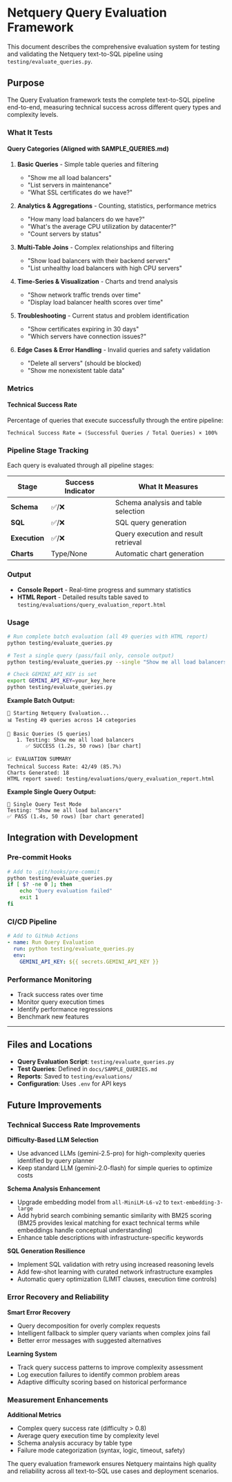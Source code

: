 # Netquery Query Evaluation Framework

This document describes the comprehensive evaluation system for testing and validating the Netquery text-to-SQL pipeline using `testing/evaluate_queries.py`.

## Purpose

The Query Evaluation framework tests the complete text-to-SQL pipeline end-to-end, measuring technical success across different query types and complexity levels.

### What It Tests

#### Query Categories (Aligned with SAMPLE_QUERIES.md)

1. **Basic Queries** - Simple table queries and filtering
   - "Show me all load balancers"
   - "List servers in maintenance"
   - "What SSL certificates do we have?"

2. **Analytics & Aggregations** - Counting, statistics, performance metrics
   - "How many load balancers do we have?"
   - "What's the average CPU utilization by datacenter?"
   - "Count servers by status"

3. **Multi-Table Joins** - Complex relationships and filtering
   - "Show load balancers with their backend servers"
   - "List unhealthy load balancers with high CPU servers"

4. **Time-Series & Visualization** - Charts and trend analysis
   - "Show network traffic trends over time"
   - "Display load balancer health scores over time"

5. **Troubleshooting** - Current status and problem identification
   - "Show certificates expiring in 30 days"
   - "Which servers have connection issues?"

6. **Edge Cases & Error Handling** - Invalid queries and safety validation
   - "Delete all servers" (should be blocked)
   - "Show me nonexistent table data"

### Metrics

#### Technical Success Rate
Percentage of queries that execute successfully through the entire pipeline:
```
Technical Success Rate = (Successful Queries / Total Queries) × 100%
```


### Pipeline Stage Tracking

Each query is evaluated through all pipeline stages:

| Stage | Success Indicator | What It Measures |
|-------|------------------|------------------|
| **Schema** | ✅/❌ | Schema analysis and table selection |
| **SQL** | ✅/❌ | SQL query generation |
| **Execution** | ✅/❌ | Query execution and result retrieval |
| **Charts** | Type/None | Automatic chart generation |

### Output

- **Console Report** - Real-time progress and summary statistics
- **HTML Report** - Detailed results table saved to `testing/evaluations/query_evaluation_report.html`

### Usage

```bash
# Run complete batch evaluation (all 49 queries with HTML report)
python testing/evaluate_queries.py

# Test a single query (pass/fail only, console output)
python testing/evaluate_queries.py --single "Show me all load balancers"

# Check GEMINI_API_KEY is set
export GEMINI_API_KEY=your_key_here
python testing/evaluate_queries.py
```

**Example Batch Output:**
```
🚀 Starting Netquery Evaluation...
📊 Testing 49 queries across 14 categories

📂 Basic Queries (5 queries)
   1. Testing: Show me all load balancers
      ✅ SUCCESS (1.2s, 50 rows) [bar chart]

📈 EVALUATION SUMMARY
Technical Success Rate: 42/49 (85.7%)
Charts Generated: 18
HTML report saved: testing/evaluations/query_evaluation_report.html
```

**Example Single Query Output:**
```
🧪 Single Query Test Mode
Testing: "Show me all load balancers"
✅ PASS (1.4s, 50 rows) [bar chart generated]
```

## Integration with Development

### Pre-commit Hooks
```bash
# Add to .git/hooks/pre-commit
python testing/evaluate_queries.py
if [ $? -ne 0 ]; then
    echo "Query evaluation failed"
    exit 1
fi
```

### CI/CD Pipeline
```yaml
# Add to GitHub Actions
- name: Run Query Evaluation
  run: python testing/evaluate_queries.py
  env:
    GEMINI_API_KEY: ${{ secrets.GEMINI_API_KEY }}
```

### Performance Monitoring
- Track success rates over time
- Monitor query execution times
- Identify performance regressions
- Benchmark new features

---

## Files and Locations

- **Query Evaluation Script**: `testing/evaluate_queries.py`
- **Test Queries**: Defined in `docs/SAMPLE_QUERIES.md`
- **Reports**: Saved to `testing/evaluations/`
- **Configuration**: Uses `.env` for API keys

## Future Improvements

### Technical Success Rate Improvements

**Difficulty-Based LLM Selection**
- Use advanced LLMs (gemini-2.5-pro) for high-complexity queries identified by query planner
- Keep standard LLM (gemini-2.0-flash) for simple queries to optimize costs

**Schema Analysis Enhancement** 
- Upgrade embedding model from `all-MiniLM-L6-v2` to `text-embedding-3-large`
- Add hybrid search combining semantic similarity with BM25 scoring (BM25 provides lexical matching for exact technical terms while embeddings handle conceptual understanding)
- Enhance table descriptions with infrastructure-specific keywords

**SQL Generation Resilience**
- Implement SQL validation with retry using increased reasoning levels
- Add few-shot learning with curated network infrastructure examples
- Automatic query optimization (LIMIT clauses, execution time controls)

### Error Recovery and Reliability

**Smart Error Recovery**
- Query decomposition for overly complex requests
- Intelligent fallback to simpler query variants when complex joins fail
- Better error messages with suggested alternatives

**Learning System**
- Track query success patterns to improve complexity assessment
- Log execution failures to identify common problem areas
- Adaptive difficulty scoring based on historical performance

### Measurement Enhancements

**Additional Metrics**
- Complex query success rate (difficulty > 0.8)
- Average query execution time by complexity level
- Schema analysis accuracy by table type
- Failure mode categorization (syntax, logic, timeout, safety)

The query evaluation framework ensures Netquery maintains high quality and reliability across all text-to-SQL use cases and deployment scenarios.
